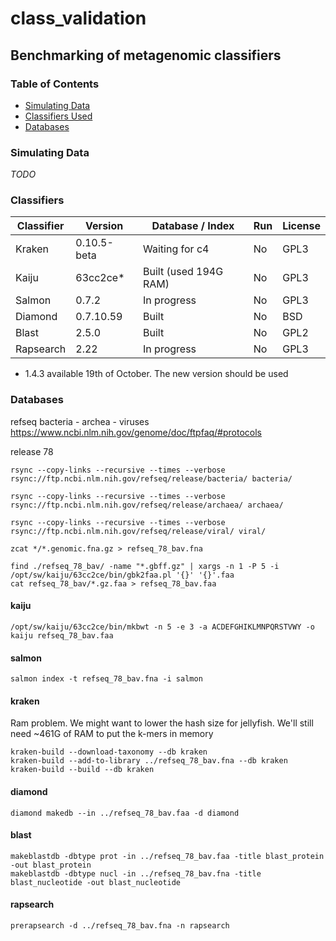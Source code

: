 # class_validation
## Benchmarking of metagenomic classifiers

### Table of Contents

* [Simulating Data](#simulating-data)
* [Classifiers Used](#classifiers)
* [Databases](#databases)

### Simulating Data

*TODO*

### Classifiers

Classifier | Version | Database / Index | Run | License
--- | --- | --- | --- | ---
Kraken | 0.10.5-beta | Waiting for c4 | No | GPL3
Kaiju | 63cc2ce* | Built (used 194G RAM) | No | GPL3
Salmon | 0.7.2 | In progress | No | GPL3
Diamond | 0.7.10.59 | Built | No | BSD
Blast | 2.5.0 | Built | No | GPL2
Rapsearch | 2.22 | In progress | No | GPL3

* 1.4.3 available 19th of October. The new version should be used

### Databases

refseq bacteria - archea - viruses
https://www.ncbi.nlm.nih.gov/genome/doc/ftpfaq/#protocols

release 78

```
rsync --copy-links --recursive --times --verbose rsync://ftp.ncbi.nlm.nih.gov/refseq/release/bacteria/ bacteria/

rsync --copy-links --recursive --times --verbose rsync://ftp.ncbi.nlm.nih.gov/refseq/release/archaea/ archaea/

rsync --copy-links --recursive --times --verbose rsync://ftp.ncbi.nlm.nih.gov/refseq/release/viral/ viral/

zcat */*.genomic.fna.gz > refseq_78_bav.fna

find ./refseq_78_bav/ -name "*.gbff.gz" | xargs -n 1 -P 5 -i /opt/sw/kaiju/63cc2ce/bin/gbk2faa.pl '{}' '{}'.faa
cat refseq_78_bav/*.gz.faa > refseq_78_bav.faa
```

#### kaiju

```
/opt/sw/kaiju/63cc2ce/bin/mkbwt -n 5 -e 3 -a ACDEFGHIKLMNPQRSTVWY -o kaiju refseq_78_bav.faa
```

#### salmon

```
salmon index -t refseq_78_bav.fna -i salmon
```

#### kraken

Ram problem. We might want to lower the hash size for jellyfish.
We'll still need ~461G of RAM to put the k-mers in memory

```
kraken-build --download-taxonomy --db kraken
kraken-build --add-to-library ../refseq_78_bav.fna --db kraken
kraken-build --build --db kraken
```

#### diamond

```
diamond makedb --in ../refseq_78_bav.faa -d diamond
```

#### blast

```
makeblastdb -dbtype prot -in ../refseq_78_bav.faa -title blast_protein -out blast_protein
makeblastdb -dbtype nucl -in ../refseq_78_bav.fna -title blast_nucleotide -out blast_nucleotide
```

#### rapsearch

```
prerapsearch -d ../refseq_78_bav.fna -n rapsearch
```
